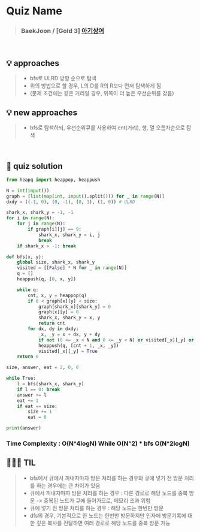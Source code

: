 
# Quiz Name
> ### BaekJoon / [Gold 3] <a href = "https://www.acmicpc.net/problem/16236"> 아기상어 </a>

<br>

## 💡 approaches
>  - bfs로 ULRD 방향 순으로 탐색
>  - 위의 방법으로 할 경우, L의 D를 R의 R보다 먼저 탐색하게 됨
>  - (문제 조건에는 같은 거리일 경우, 위쪽이 더 높은 우선순위를 갖음)
## 💡 new approaches
>  - bfs로 탐색하되, 우선순위큐를 사용하여 cnt(거리), 행, 열 오름차순으로 탐색 

<br>

## 🔑 quiz solution

```py
from heapq import heappop, heappush

N = int(input())
graph = [list(map(int, input().split())) for _ in range(N)]
dxdy = ((-1, 0), (0, -1), (0, 1), (1, 0)) # ULRD

shark_x, shark_y = -1, -1
for i in range(N):
    for j in range(N):
        if graph[i][j] == 9:
            shark_x, shark_y = i, j
            break
    if shark_x > -1: break

def bfs(x, y):
    global size, shark_x, shark_y
    visited = [[False] * N for _ in range(N)]
    q = []
    heappush(q, [0, x, y])

    while q:
        cnt, x, y = heappop(q)
        if 0 < graph[x][y] < size:
            graph[shark_x][shark_y] = 0
            graph[x][y] = 0
            shark_x, shark_y = x, y
            return cnt
        for dx, dy in dxdy:
            _x, _y = x + dx, y + dy
            if not (0 <= _x < N and 0 <= _y < N) or visited[_x][_y] or graph[_x][_y] > size: continue
            heappush(q, [cnt + 1, _x, _y])
            visited[_x][_y] = True
    return 0

size, answer, eat = 2, 0, 0

while True:
    l = bfs(shark_x, shark_y)
    if l == 0: break
    answer += l
    eat += 1
    if eat == size:
        size += 1
        eat = 0

print(answer)
```
### Time Complexity : O(N^4logN) While O(N^2) * bfs O(N^2logN)
## 👩🏻‍🏫 TIL
>  - bfs에서 큐에서 꺼내자마자 방문 처리를 하는 경우와 큐에 넣기 전 방문 처리를 하는 경우에는 큰 차이가 있음
>  - 큐에서 꺼내자마자 방문 처리를 하는 경우 : 다른 경로로 해당 노드를 중복 방문  -> 중복된 노드가 큐에 들어가므로, 메모리 초과 위험
>  - 큐에 넣기 전 방문 처리를 하는 경우 : 해당 노드는 한번만 방문
>  - dfs의 경우, 기본적으로 한 노드는 한번만 방문하지만 인자에 방문기록에 대한 깊은 복사를 전달하면 여러 경로로 해당 노드를 중복 방문 가능